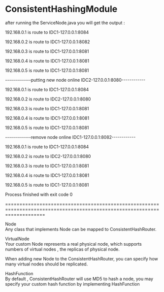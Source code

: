 # ConsistentHashingModule

after running the ServiceNode.java you will get the output :

192.168.0.1 is route to IDC1-127.0.0.1:8084

192.168.0.2 is route to IDC1-127.0.0.1:8082

192.168.0.3 is route to IDC1-127.0.0.1:8081

192.168.0.4 is route to IDC1-127.0.0.1:8081

192.168.0.5 is route to IDC1-127.0.0.1:8081

-------------putting new node online IDC2-127.0.0.1:8080------------

192.168.0.1 is route to IDC1-127.0.0.1:8084

192.168.0.2 is route to IDC2-127.0.0.1:8080

192.168.0.3 is route to IDC1-127.0.0.1:8081

192.168.0.4 is route to IDC1-127.0.0.1:8081

192.168.0.5 is route to IDC1-127.0.0.1:8081

-------------remove node online IDC1-127.0.0.1:8082------------

192.168.0.1 is route to IDC1-127.0.0.1:8084

192.168.0.2 is route to IDC2-127.0.0.1:8080

192.168.0.3 is route to IDC1-127.0.0.1:8081

192.168.0.4 is route to IDC1-127.0.0.1:8081

192.168.0.5 is route to IDC1-127.0.0.1:8081

Process finished with exit code 0



==========================================================================================================================

Node  
Any class that implements Node can be mapped to ConsistentHashRouter.

VirtualNode    
Your custom Node represents a real physical node, which supports numbers of virtual nodes , the replicas of physical node.

When adding new Node to the ConsistentHashRouter, you can specify how many virtual nodes should be replicated.

HashFunction     
By default , ConsistentHashRouter will use MD5 to hash a node, you may specify your custom hash function by implementing HashFunction
